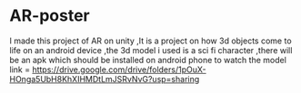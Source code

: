 # AR-poster
I made this project of AR on unity ,It is a project on how 3d objects come to life on an android device ,the 3d model i used is a sci fi  character ,there will be an apk which should be installed on android phone to watch the model 
link = https://drive.google.com/drive/folders/1pOuX-HOnga5UbH8KhXIHMDtLmJSRvNvG?usp=sharing
